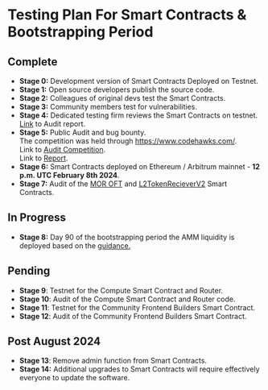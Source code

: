 # Testing Plan For Smart Contracts & Bootstrapping Period

## Complete
- **Stage 0:** Development version of Smart Contracts Deployed on Testnet.
- **Stage 1:** Open source developers publish the source code.
- **Stage 2:** Colleagues of original devs test the Smart Contracts.
- **Stage 3:** Community members test for vulnerabilities.
- **Stage 4:** Dedicated testing firm reviews the Smart Contracts on testnet. [Link](https://github.com/MorpheusAIs/Docs/blob/main/Security%20Audit%20Reports/Distribution%20Contract/Renascence%20Morpheus%20Audit%20v2.pdf) to Audit report.
- **Stage 5:** Public Audit and bug bounty.  
  The competition was held through https://www.codehawks.com/.  
  Link to [Audit Competition](https://www.codehawks.com/contests/clrzgrole0007xtsq0gfdw8if).  
  Link to [Report](https://www.codehawks.com/report/clrzgrole0007xtsq0gfdw8if).
- **Stage 6:** Smart Contracts deployed on Ethereum / Arbitrum mainnet - **12 p.m. UTC February 8th 2024**.
- **Stage 7:** Audit of the [MOR OFT](https://github.com/MorpheusAIs/Docs/tree/main/Security%20Audit%20Reports/MOR%20OFT%20Token%20Contract) and [L2TokenRecieverV2](https://github.com/MorpheusAIs/Docs/tree/main/Security%20Audit%20Reports/L2%20Token%20Receiver%20V2) Smart Contracts. 

## In Progress
- **Stage 8:** Day 90 of the bootstrapping period the AMM liquidity is deployed based on the [guidance.](https://github.com/antonbosss/Docs/blob/main/!KEYDOCS%20README%20FIRST!/Phased%20AMM%20Deployment%20and%20Fair%20Price%20Discovery.md)

## Pending
- **Stage 9**: Testnet for the Compute Smart Contract and Router.
- **Stage 10**: Audit of the Compute Smart Contract and Router code.
- **Stage 11**: Testnet for the Community Frontend Builders Smart Contract.
- **Stage 12**: Audit of the Community Frontend Builders Smart Contract.

## Post August 2024  
- **Stage 13**: Remove admin function from Smart Contracts.
- **Stage 14:** Additional upgrades to Smart Contracts will require effectively everyone to update the software.
